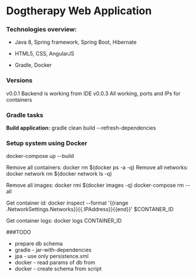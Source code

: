 # Dogtherapy Web Application

### Technologies overview:
- Java 8, Spring framework, Spring Boot, Hibernate

- HTML5, CSS, AngularJS

- Gradle, Docker


### Versions

v0.0.1   Backend is working from IDE
v0.0.3   All working, ports and IPs for containers



### Gradle tasks

**Build application:** gradle clean build --refresh-dependencies


### Setup system using Docker

docker-compose up --build

Remove all containers:
	docker rm $(docker ps -a -q)
Remove all networks:
    docker network rm $(docker network ls -q)

Remove all images: 
	docker rmi $(docker images -q)
	docker-compose rm --all

Get container id: 
	docker inspect --format '{{range .NetworkSettings.Networks}}{{.IPAddress}}{{end}}' $CONTANER_ID

Get container logs:
   docker logs CONTAINER_ID
	
###TODO
- prepare db schema
- gradle - jar-with-dependencies
- jpa - use only persistence.xml
- docker - read params of db from
- docker - create schema from script
